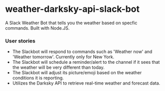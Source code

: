 # weather-darksky-api-slack-bot
A Slack Weather Bot that tells you the weather based on specfic commands. Built with Node.JS.

### User stories

* The Slackbot will respond to commands such as 'Weather now' and 'Weather tomorrow'. Currently only for New York.
* The Slackbot will schedule a reminder/alert to the channel if it sees that the weather will be very different than today.
* The Slackbot will adjust its picture/emoji based on the weather conditions it is reporting.
* Utilizes the Darksky API to retrieve real-time weather and forecast data.

